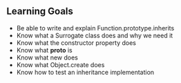 ## Learning Goals

- Be able to write and explain Function.prototype.inherits
- Know what a Surrogate class does and why we need it
- Know what the constructor property does
- Know what __proto__ is
- Know what new does
- Know what Object.create does
- Know how to test an inheritance implementation

